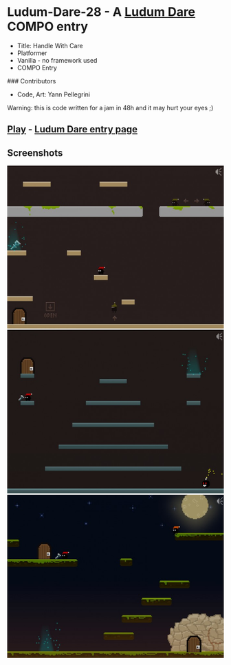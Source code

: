 # Ludum-Dare-28 - A [Ludum Dare](http://ludumdare.com/compo/rules/) COMPO entry
* Title: Handle With Care
* Platformer
* Vanilla - no framework used
* COMPO Entry

### Contributors
* Code, Art: Yann Pellegrini

Warning: this is code written for a jam in 48h and it may hurt your eyes ;)

## [Play](https://yann-p.fr/ld28) -  [Ludum Dare entry page](http://ludumdare.com/compo/ludum-dare-28/?action=preview&uid=29641)



## Screenshots

![Preview](ld28_1.jpg?raw=true "Preview")
![Preview](ld28_2.jpg?raw=true "Preview")
![Preview](ld28_3.jpg?raw=true "Preview")
